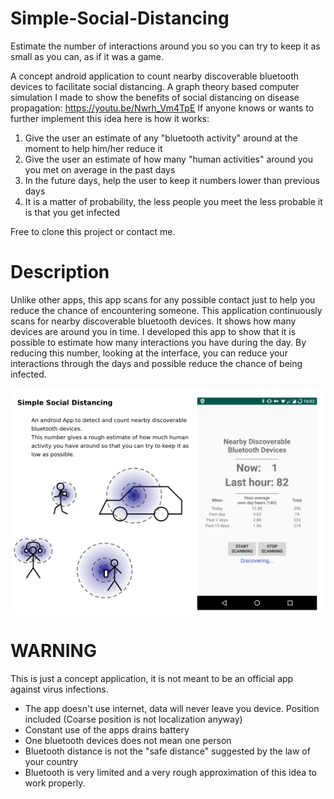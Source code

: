 # Simple-Social-Distancing

Estimate the number of interactions around you so you can try to keep it as small as you can, as if it was a game.

A concept android application to count nearby discoverable bluetooth devices to facilitate social distancing.
A graph theory based computer simulation I made to show the benefits of social distancing on disease propagation: https://youtu.be/Nwrh_Vm4TpE
If anyone knows or wants to further implement this idea here is how it works:

1. Give the user an estimate of any "bluetooth activity" around at the moment to help him/her reduce it
2. Give the user an estimate of how many "human activities" around you you met on average in the past days
3. In the future days, help the user to keep it numbers lower than previous days
4. It is a matter of probability, the less people you meet the less probable it is that you get infected

Free to clone this project or contact me.


# Description
Unlike other apps, this app scans for any possible contact just to help you reduce the chance of encountering someone.
This application continuously scans for nearby discoverable bluetooth devices. It shows how many devices are around you in time.
I developed this app to show that it is possible to estimate how many interactions you have during the day. By reducing this number, looking at the interface, you can reduce your interactions through the days and possible reduce the chance of being infected.

![screenshot](https://github.com/Sinnefa/Simple-Social-Distancing/blob/master/markdown_imgs/banner_full.png)


# WARNING
This is just a concept application, it is not meant to be an official app against virus infections.
* The app doesn't use internet, data will never leave you device. Position included (Coarse position is not localization anyway)
* Constant use of the apps drains battery
* One bluetooth devices does not mean one person
* Bluetooth distance is not the "safe distance" suggested by the law of your country
* Bluetooth is very limited and a very rough approximation of this idea to work properly.

